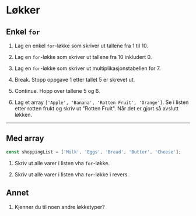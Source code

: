# Løkker

## Enkel `for`

1. Lag en enkel `for`-løkke som skriver ut tallene fra 1 til 10.

2. Lag en `for`-løkke som skriver ut tallene fra 10 inkludert 0.

3. Lag en `for`-løkke som skriver ut multiplikasjonstabellen for 7.

4. Break. Stopp oppgave 1 etter tallet 5 er skrevet ut.

5. Continue. Hopp over tallene 5 og 6.

6. Lag et array `['Apple', 'Banana', 'Rotten Fruit', 'Orange']`. Se i listen etter rotten frukt og skriv ut "Rotten Fruit". Når det er gjort så avslutt løkken.

---

## Med array

```javascript
const shoppingList = ['Milk', 'Eggs', 'Bread', 'Butter', 'Cheese'];
```

1. Skriv ut alle varer i listen vha `for`-løkke.

2. Skriv ut alle varer i listen vha `for`-løkke i revers.

## Annet

1. Kjenner du til noen andre løkketyper?



